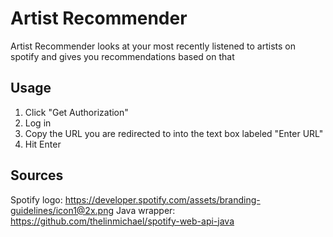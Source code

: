 # Artist Recommender

Artist Recommender looks at your most recently listened to artists on spotify and gives you recommendations based on that

## Usage
1. Click "Get Authorization"
2. Log in
3. Copy the URL you are redirected to into the text box labeled "Enter URL"
4. Hit Enter
## Sources
Spotify logo: https://developer.spotify.com/assets/branding-guidelines/icon1@2x.png
Java wrapper: https://github.com/thelinmichael/spotify-web-api-java
